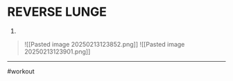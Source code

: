 # REVERSE LUNGE
1. 
>![[Pasted image 20250213123852.png]]
>![[Pasted image 20250213123901.png]]
---
#workout 